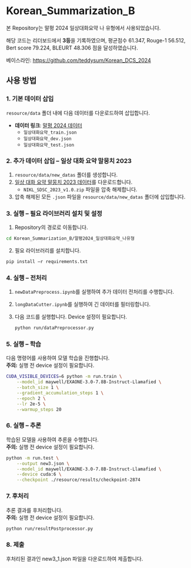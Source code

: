 # Korean_Summarization_B

본 Repository는 말평 2024 일상대화요약 나 유형에서 사용되었습니다.    

해당 코드는 리더보드에서 **3등**을 기록하였으며, 평균점수 61.347, Rouge-1 56.512, Bert score 79.224, BLEURT 48.306 점을 달성하였습니다.   

베이스라인: https://github.com/teddysum/Korean_DCS_2024

## 사용 방법

### 1. 기본 데이터 삽입

`resource/data` 폴더 내에 다음 데이터를 다운로드하여 삽입합니다.

- **데이터 링크**: [말평 2024 데이터](https://kli.korean.go.kr/benchmark/taskOrdtm/taskDownload.do?taskOrdtmId=147&clCd=END_TASK&subMenuId=sub02)
  - `일상대화요약_train.json`
  - `일상대화요약_dev.json`
  - `일상대화요약_test.json`

### 2. 추가 데이터 삽입 – 일상 대화 요약 말뭉치 2023

1. `resource/data/new_datas` 폴더를 생성합니다.
2. [일상 대화 요약 말뭉치 2023 데이터](https://kli.korean.go.kr/corpus/main/requestMain.do#none)를 다운로드합니다.
   - `NIKL_SDSC_2023_v1.0.zip` 파일을 압축 해제합니다.
3. 압축 해제된 모든 `.json` 파일을 `resource/data/new_datas` 폴더에 삽입합니다.

### 3. 실행 – 필요 라이브러리 설치 및 설정

1. Repository의 경로로 이동합니다.
```bash
cd Korean_Summarization_B/말평2024_일상대화요약_나유형
```

2. 필요 라이브러리를 설치합니다. 
```bash
pip install –r requirements.txt
```

### 4. 실행 – 전처리

1. `newDataPreprocess.ipynb`를 실행하여 추가 데이터 전처리를 수행합니다.

2. `longDataCutter.ipynb`를 실행하여 긴 데이터를 필터링합니다.

3. 다음 코드를 실행합니다. Device 설정이 필요합니다. 
   ```bash
   python run/dataPreprocessor.py

### 5. 실행 – 학습   

다음 명령어를 사용하여 모델 학습을 진행합니다.   
**주의:**  실행 전 device 설정이 필요합니다. 
```bash
CUDA_VISIBLE_DEVICES=6 python -m run.train \
    --model_id maywell/EXAONE-3.0-7.8B-Instruct-Llamafied \
    --batch_size 1 \
    --gradient_accumulation_steps 1 \
    --epoch 2 \
    --lr 2e-5 \
    --warmup_steps 20
```
### 6. 실행 – 추론

학습된 모델을 사용하여 추론을 수행합니다.   
**주의:**  실행 전 device 설정이 필요합니다.
```bash
python -m run.test \
    --output new3.json \
    --model_id maywell/EXAONE-3.0-7.8B-Instruct-Llamafied \
    --device cuda:6 \
    --checkpoint ./resource/results/checkpoint-2874
```
### 7. 후처리
추론 결과를 후처리합니다.    
**주의:**  실행 전 device 설정이 필요합니다.
```bash
python run/resultPostprocessor.py

 ```
### 8. 제출     
후처리된 결과인 new3_1.json 파일을 다운로드하여 제출합니다.
